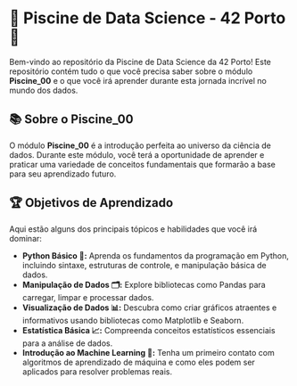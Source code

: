 # 🌊 Piscine de Data Science - 42 Porto 🐬

Bem-vindo ao repositório da Piscine de Data Science da 42 Porto! Este repositório contém tudo o que você precisa saber sobre o módulo **Piscine_00** e o que você irá aprender durante esta jornada incrível no mundo dos dados.

## 📚 Sobre o Piscine_00

O módulo **Piscine_00** é a introdução perfeita ao universo da ciência de dados. Durante este módulo, você terá a oportunidade de aprender e praticar uma variedade de conceitos fundamentais que formarão a base para seu aprendizado futuro.

## 🏆 Objetivos de Aprendizado

Aqui estão alguns dos principais tópicos e habilidades que você irá dominar:

- **Python Básico 🐍:** Aprenda os fundamentos da programação em Python, incluindo sintaxe, estruturas de controle, e manipulação básica de dados.
- **Manipulação de Dados 🗂️:** Explore bibliotecas como Pandas para carregar, limpar e processar dados.
- **Visualização de Dados 📊:** Descubra como criar gráficos atraentes e informativos usando bibliotecas como Matplotlib e Seaborn.
- **Estatística Básica 📈:** Compreenda conceitos estatísticos essenciais para a análise de dados.
- **Introdução ao Machine Learning 🤖:** Tenha um primeiro contato com algoritmos de aprendizado de máquina e como eles podem ser aplicados para resolver problemas reais.